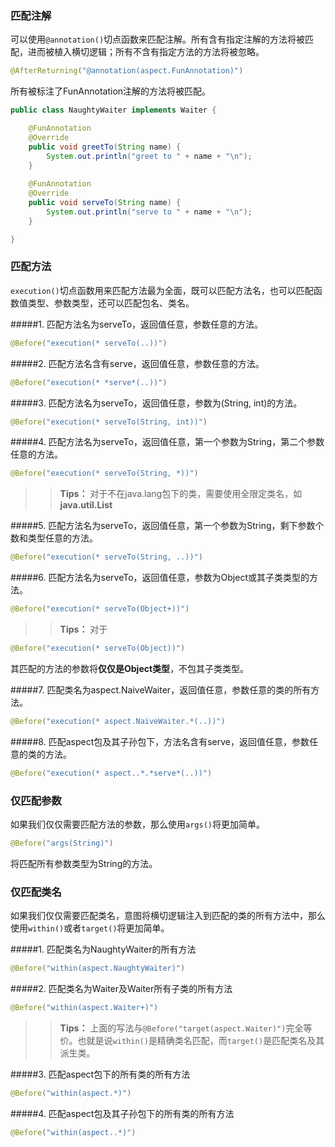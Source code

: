 ### 匹配注解
可以使用`@annotation()`切点函数来匹配注解。所有含有指定注解的方法将被匹配，进而被植入横切逻辑；所有不含有指定方法的方法将被忽略。
```java
@AfterReturning("@annotation(aspect.FunAnnotation)")
```
所有被标注了FunAnnotation注解的方法将被匹配。
```java
public class NaughtyWaiter implements Waiter {

	@FunAnnotation
	@Override
	public void greetTo(String name) {
		System.out.println("greet to " + name + "\n");
	}
	
	@FunAnnotation
	@Override
	public void serveTo(String name) {
		System.out.println("serve to " + name + "\n");
	}

}
```

### 匹配方法
`execution()`切点函数用来匹配方法最为全面，既可以匹配方法名，也可以匹配函数值类型、参数类型，还可以匹配包名、类名。

#####1. 匹配方法名为serveTo，返回值任意，参数任意的方法。
```java
@Before("execution(* serveTo(..))")
```

#####2. 匹配方法名含有serve，返回值任意，参数任意的方法。
```java
@Before("execution(* *serve*(..))")
```
#####3. 匹配方法名为serveTo，返回值任意，参数为(String, int)的方法。
```java
@Before("execution(* serveTo(String, int))")
```

#####4. 匹配方法名为serveTo，返回值任意，第一个参数为String，第二个参数任意的方法。
```java
@Before("execution(* serveTo(String, *))")
```
>> **Tips：** 对于不在java.lang包下的类，需要使用全限定类名，如**java.util.List**

#####5. 匹配方法名为serveTo，返回值任意，第一个参数为String，剩下参数个数和类型任意的方法。
```java
@Before("execution(* serveTo(String, ..))")
```

#####6. 匹配方法名为serveTo，返回值任意，参数为Object或其子类类型的方法。
```java
@Before("execution(* serveTo(Object+))")
```
>> **Tips：** 对于
```java
@Before("execution(* serveTo(Object))")
```
其匹配的方法的参数将**仅仅是Object类型**，不包其子类类型。

#####7. 匹配类名为aspect.NaiveWaiter，返回值任意，参数任意的类的所有方法。
```java
@Before("execution(* aspect.NaiveWaiter.*(..))")
```

#####8. 匹配aspect包及其子孙包下，方法名含有serve，返回值任意，参数任意的类的方法。
```java
@Before("execution(* aspect..*.*serve*(..))")
```


### 仅匹配参数
如果我们仅仅需要匹配方法的参数，那么使用`args()`将更加简单。
```java
@Before("args(String)")
```
将匹配所有参数类型为String的方法。

### 仅匹配类名
如果我们仅仅需要匹配类名，意图将横切逻辑注入到匹配的类的所有方法中，那么使用`within()`或者`target()`将更加简单。

#####1. 匹配类名为NaughtyWaiter的所有方法
```java
@Before("within(aspect.NaughtyWaiter)")
```

#####2. 匹配类名为Waiter及Waiter所有子类的所有方法
```java
@Before("within(aspect.Waiter+)")
```
>> **Tips：** 上面的写法与`@Before("target(aspect.Waiter)")`完全等价。也就是说`within()`是精确类名匹配，而`target()`是匹配类名及其派生类。

#####3. 匹配aspect包下的所有类的所有方法
```java
@Before("within(aspect.*)")
```

#####4. 匹配aspect包及其子孙包下的所有类的所有方法
```java
@Before("within(aspect..*)")
```


